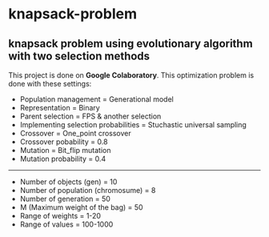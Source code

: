 # knapsack-problem
## knapsack problem using evolutionary algorithm with two selection methods
This project is done on **Google Colaboratory**.
This optimization problem is done with these settings:

  - Population management = Generational model
  - Representation = Binary
  - Parent selection = FPS & another selection 
  - Implementing selection probabilities = Stuchastic universal sampling
  - Crossover = One_point crossover
  - Crossover pobability = 0.8
  - Mutation = Bit_flip mutation
  - Mutation probability = 0.4
  ***
  - Number of objects (gen) = 10
  - Number of population (chromosume) = 8
  - Number of generation = 50
  - M (Maximum weight of the bag) = 50
  - Range of weights = 1-20
  - Range of values = 100-1000
